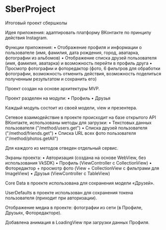 # SberProject
Итоговый проект сбершколы

Идея приложения: адаптировать платформу ВКонтакте по принципу действия Instagram.

Функции приложения: 
•	Отображение профиля и информации о пользователе (имя, фамилия, дата рождения, город, аватарка, фотографии из альбомов)
•	Отображение списка друзей пользователя (имя, фамилия, аватарка) и возможность перейти в профиль друга
•	Просмотр фотографии и фоторедактор (фото, 6 фильтров для обработки фотографии, возможность отменить действия, возможность поделиться полученным результатом и сохранить его)

Проект создан на основе архитектуры MVP. 

Проект разделен на модули: 
• Профиль 
• Друзья 

Каждый модуль состоит из своей модели, view и презентера.

Сетевое взаимодействие в проекте происходит на базе открытого API ВКонтакте, использованы методы для загрузки: 
• Текстовых данных пользователя ("/method/users.get") 
• Списка друзей пользователя ("/method/friends.get") 
• Списка URL всех фото пользователя ("/method/photos.getAll") 

Для каждого из методов отведен отдельный сервис.

Экраны проекта: 
• Авторизация (создана на основе WebView, без использования VkSDK) 
• Профиль (ViewController с CollectionView) 
• Фоторедактор + просмотр фото (View + CollectionView с фильтрами для ImageView) 
• Друзья (ViewController с TableView) 

Core Data в проекте использована для сохранения модели «Друзей». 

UserDefaults в проекте использован для сохранения токена пользователя (приходит при авторизации). 

Отображение медиа в проекте: фотографии из сети (в Профиле, Друзьях, Фоторедакторе).

Добавлена анимация в LoadingView при загрузки данных Профиля. 
